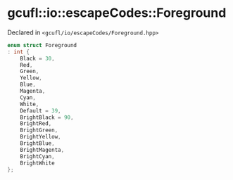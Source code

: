 # gcufl::io::escapeCodes::Foreground
Declared in `<gcufl/io/escapeCodes/Foreground.hpp>`
```cpp
enum struct Foreground
: int {
	Black = 30,
	Red,
	Green,
	Yellow,
	Blue,
	Magenta,
	Cyan,
	White,
	Default = 39,
	BrightBlack = 90,
	BrightRed,
	BrightGreen,
	BrightYellow,
	BrightBlue,
	BrightMagenta,
	BrightCyan,
	BrightWhite
};
```
